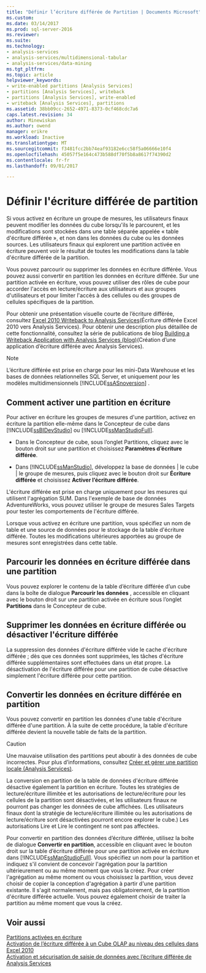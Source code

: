 ```yaml
---
title: "Définir l’écriture différée de Partition | Documents Microsoft"
ms.custom: 
ms.date: 03/14/2017
ms.prod: sql-server-2016
ms.reviewer: 
ms.suite: 
ms.technology:
- analysis-services
- analysis-services/multidimensional-tabular
- analysis-services/data-mining
ms.tgt_pltfrm: 
ms.topic: article
helpviewer_keywords:
- write-enabled partitions [Analysis Services]
- partitions [Analysis Services], writeback
- partitions [Analysis Services], write-enabled
- writeback [Analysis Services], partitions
ms.assetid: 38bb09cc-2652-4971-8373-0cf468cdc7a6
caps.latest.revision: 34
author: Minewiskan
ms.author: owend
manager: erikre
ms.workload: Inactive
ms.translationtype: MT
ms.sourcegitcommit: f3481fcc2bb74eaf93182e6cc58f5a06666e10f4
ms.openlocfilehash: 45057f5e164c473b588df70f5b8a8617f74390d2
ms.contentlocale: fr-fr
ms.lasthandoff: 09/01/2017

---
```

# <a name="set-partition-writeback"></a>Définir l'écriture différée de partition
  Si vous activez en écriture un groupe de mesures, les utilisateurs finaux peuvent modifier les données du cube lorsqu'ils le parcourent, et les modifications sont stockées dans une table séparée appelée « table d'écriture différée », et non dans les données du cube ou les données sources. Les utilisateurs finaux qui explorent une partition activée en écriture peuvent voir le résultat de toutes les modifications dans la table d'écriture différée de la partition.  
  
 Vous pouvez parcourir ou supprimer les données en écriture différée. Vous pouvez aussi convertir en partition les données en écriture différée. Sur une partition activée en écriture, vous pouvez utiliser des rôles de cube pour accorder l'accès en lecture/écriture aux utilisateurs et aux groupes d'utilisateurs et pour limiter l'accès à des cellules ou des groupes de cellules spécifiques de la partition.  
  
 Pour obtenir une présentation visuelle courte de l’écriture différée, consultez [Excel 2010 Writeback to Analysis Services](http://go.microsoft.com/fwlink/p/?LinkId=394951)(Écriture différée Excel 2010 vers Analysis Services). Pour obtenir une description plus détaillée de cette fonctionnalité, consultez la série de publications de blog [Building a Writeback Application with Analysis Services (blog)](http://go.microsoft.com/fwlink/?LinkId=394977)(Création d’une application d’écriture différée avec Analysis Services).  
  
> [!NOTE]  
>  L’écriture différée est prise en charge pour les mini-Data Warehouse et les bases de données relationnelles SQL Server, et uniquement pour les modèles multidimensionnels [!INCLUDE[ssASnoversion](../../includes/ssasnoversion-md.md)] .  
  
## <a name="how-to-write-enable-a-partition"></a>Comment activer une partition en écriture  
 Pour activer en écriture les groupes de mesures d'une partition, activez en écriture la partition elle-même dans le Concepteur de cube dans [!INCLUDE[ssBIDevStudio](../../includes/ssbidevstudio-md.md)] ou [!INCLUDE[ssManStudioFull](../../includes/ssmanstudiofull-md.md)].  
  
-   Dans le Concepteur de cube, sous l’onglet Partitions, cliquez avec le bouton droit sur une partition et choisissez **Paramètres d’écriture différée**.  
  
-   Dans [!INCLUDE[ssManStudio](../../includes/ssmanstudio-md.md)], développez la base de données | le cube | le groupe de mesures, puis cliquez avec le bouton droit sur **Écriture différée** et choisissez **Activer l’écriture différée**.  
  
 L'écriture différée est prise en charge uniquement pour les mesures qui utilisent l'agrégation SUM. Dans l'exemple de base de données AdventureWorks, vous pouvez utiliser le groupe de mesures Sales Targets pour tester les comportements de l'écriture différée.  
  
 Lorsque vous activez en écriture une partition, vous spécifiez un nom de table et une source de données pour le stockage de la table d'écriture différée. Toutes les modifications ultérieures apportées au groupe de mesures sont enregistrées dans cette table.  
  
## <a name="browse-writeback-data-in-a-partition"></a>Parcourir les données en écriture différée dans une partition  
 Vous pouvez explorer le contenu de la table d’écriture différée d’un cube dans la boîte de dialogue **Parcourir les données** , accessible en cliquant avec le bouton droit sur une partition activée en écriture sous l’onglet **Partitions** dans le Concepteur de cube.  
  
## <a name="delete-writeback-data-or-disable-writeback"></a>Supprimer les données en écriture différée ou désactiver l'écriture différée  
 La suppression des données d'écriture différée vide le cache d'écriture différée ; dès que ces données sont supprimées, les tâches d'écriture différée supplémentaires sont effectuées dans un état propre. La désactivation de l'écriture différée pour une partition de cube désactive simplement l'écriture différée pour cette partition.  
  
## <a name="convert-writeback-data-to-a-partition"></a>Convertir les données en écriture différée en partition  
 Vous pouvez convertir en partition les données d'une table d'écriture différée d'une partition. À la suite de cette procédure, la table d'écriture différée devient la nouvelle table de faits de la partition.  
  
> [!CAUTION]  
>  Une mauvaise utilisation des partitions peut aboutir à des données de cube incorrectes. Pour plus d’informations, consultez [Créer et gérer une partition locale &#40;Analysis Services&#41;](../../analysis-services/multidimensional-models/create-and-manage-a-local-partition-analysis-services.md).  
  
 La conversion en partition de la table de données d'écriture différée désactive également la partition en écriture. Toutes les stratégies de lecture/écriture illimitée et les autorisations de lecture/écriture pour les cellules de la partition sont désactivées, et les utilisateurs finaux ne pourront pas changer les données de cube affichées. (Les utilisateurs finaux dont la stratégie de lecture/écriture illimitée ou les autorisations de lecture/écriture sont désactivées pourront encore explorer le cube.) Les autorisations Lire et Lire le contingent ne sont pas affectées.  
  
 Pour convertir en partition des données d’écriture différée, utilisez la boîte de dialogue **Convertir en partition**, accessible en cliquant avec le bouton droit sur la table d’écriture différée pour une partition activée en écriture dans [!INCLUDE[ssManStudioFull](../../includes/ssmanstudiofull-md.md)]. Vous spécifiez un nom pour la partition et indiquez s'il convient de concevoir l'agrégation pour la partition ultérieurement ou au même moment que vous la créez. Pour créer l'agrégation au même moment ou vous choisissez la partition, vous devez choisir de copier la conception d'agrégation à partir d'une partition existante. Il s'agit normalement, mais pas obligatoirement, de la partition d'écriture différée actuelle. Vous pouvez également choisir de traiter la partition au même moment que vous la créez.  
  
## <a name="see-also"></a>Voir aussi  
 [Partitions activées en écriture](../../analysis-services/multidimensional-models-olap-logical-cube-objects/partitions-write-enabled-partitions.md)   
 [Activation de l’écriture différée à un Cube OLAP au niveau des cellules dans Excel 2010](http://go.microsoft.com/fwlink/p/?LinkId=394952)   
 [Activation et sécurisation de saisie de données avec l’écriture différée de Analysis Services](http://go.microsoft.com/fwlink/p/?LinkId=394953)  
  
  

